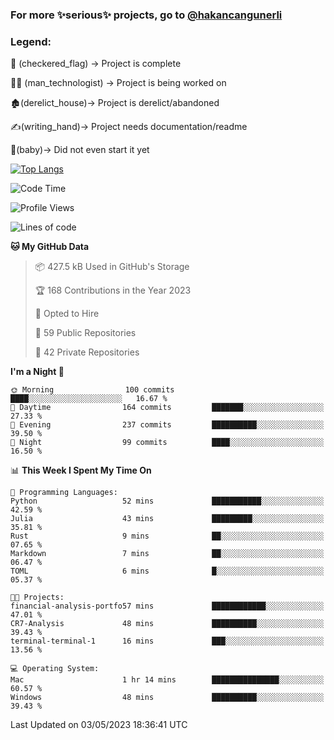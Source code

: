 ### For more ✨serious✨ projects, go to [@hakancangunerli](https://github.com/hakancangunerli)


### Legend:


🏁 (checkered_flag) -> Project is complete

👨‍💻 (man_technologist)   -> Project is being worked on

🏚️(derelict_house)-> Project is derelict/abandoned

✍️(writing_hand)-> Project needs documentation/readme

👶(baby)-> Did not even start it yet

[![Top Langs](https://github-readme-stats.vercel.app/api/top-langs/?username=johngunerli&layout=compact&hide=tex,html,shell,CSS&langs_count=10&exclude_repo=2015-csharp)](https://github.com/anuraghazra/github-readme-stats)


<!--START_SECTION:waka-->
![Code Time](http://img.shields.io/badge/Code%20Time-425%20hrs-blue)

![Profile Views](http://img.shields.io/badge/Profile%20Views-8-blue)

![Lines of code](https://img.shields.io/badge/From%20Hello%20World%20I%27ve%20Written-3.1%20million%20lines%20of%20code-blue)

**🐱 My GitHub Data** 

> 📦 427.5 kB Used in GitHub's Storage 
 > 
> 🏆 168 Contributions in the Year 2023
 > 
> 💼 Opted to Hire
 > 
> 📜 59 Public Repositories 
 > 
> 🔑 42 Private Repositories 
 > 
**I'm a Night 🦉** 

```text
🌞 Morning                100 commits         ████░░░░░░░░░░░░░░░░░░░░░   16.67 % 
🌆 Daytime                164 commits         ███████░░░░░░░░░░░░░░░░░░   27.33 % 
🌃 Evening                237 commits         ██████████░░░░░░░░░░░░░░░   39.50 % 
🌙 Night                  99 commits          ████░░░░░░░░░░░░░░░░░░░░░   16.50 % 
```


📊 **This Week I Spent My Time On** 

```text
💬 Programming Languages: 
Python                   52 mins             ███████████░░░░░░░░░░░░░░   42.59 % 
Julia                    43 mins             █████████░░░░░░░░░░░░░░░░   35.81 % 
Rust                     9 mins              ██░░░░░░░░░░░░░░░░░░░░░░░   07.65 % 
Markdown                 7 mins              ██░░░░░░░░░░░░░░░░░░░░░░░   06.47 % 
TOML                     6 mins              █░░░░░░░░░░░░░░░░░░░░░░░░   05.37 % 

🐱‍💻 Projects: 
financial-analysis-portfo57 mins             ████████████░░░░░░░░░░░░░   47.01 % 
CR7-Analysis             48 mins             ██████████░░░░░░░░░░░░░░░   39.43 % 
terminal-terminal-1      16 mins             ███░░░░░░░░░░░░░░░░░░░░░░   13.56 % 

💻 Operating System: 
Mac                      1 hr 14 mins        ███████████████░░░░░░░░░░   60.57 % 
Windows                  48 mins             ██████████░░░░░░░░░░░░░░░   39.43 % 
```


 Last Updated on 03/05/2023 18:36:41 UTC
<!--END_SECTION:waka-->


